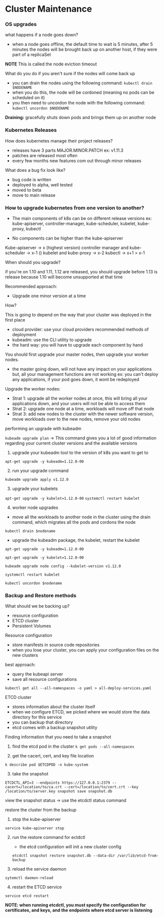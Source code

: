 # Cluster Maintenance 


### OS upgrades 

what happens if a node goes down?

- when a node goes offline, the default time to wait is 5 minutes, after 5 minutes the nodes will be brought back up on another host, if they were part of a replicaSet

**NOTE** This is called the node eviction timeout 

What do you do if you aren't sure if the nodes will come back up

- you can drain the nodes using the following command: ``` kubectl drain $NODENAME ``` 
- when you do this, the node will be cordoned (meaning no pods can be scheduled on it)
- you then need to uncordon the node with the following command: ``` kubectl uncordon $NODENAME ``` 

**Draining:** gracefully shuts down pods and brings them up on another node

### Kubernetes Releases 

How does kubernetes manage their project releases? 
- releases have 3 parts MAJOR.MINOR.PATCH ex: v1.11.3
- patches are released most often 
- every few months new features com out through minor releases 

What does a bug fix look like?

- bug code is written 
- deployed to alpha, well tested 
- moved to beta
- move to main release 

### How to upgrade kubernetes from one version to another?
- The main components of k8s can be on different release versions 
ex: kube-apiserver, controller-manager, kube-scheduler, kubelet, kube-proxy, kubectl 

- No components can be higher than the kube-apiserver

Kube-apiserver -> x (highest version)
controller manager and kube-scheduler -> x-1 ()
kubelet and kube-proxy -> x-2 
kubectl -> x+1 > x-1


When should you upgrade?

if you're on 1.10 and 1.11, 1.12 are released, you should upgrade before 1.13 is release because 1.10 will become unsupported at that time 


Recommended approach:
- Upgrade one minor version at a time 

How? 

This is going to depend on the way that your cluster was deployed in the first place

- cloud provider: use your cloud providers recommended methods of deployment 
- kubeadm: use the CLI utility to upgrade 
- the hard way: you will have to upgrade each component by hand

You should first upgrade your master nodes, then upgrade your worker nodes. 

- the master going down, will not have any impact on your applications but, all your management functions are not working
    ex: you can't deploy any applications, if your pod goes down, it wont be redeployed 

Upgrade the worker nodes:
- Strat 1: upgrade all the worker nodes at once, this will bring all your applications down, and your users will not be able to access them
- Strat 2: upgrade one node at a time, workloads will move off that node 
- Strat 3: add new nodes to the cluster with the newer software version, move workloads over to the new nodes, remove your old nodes 

performing an upgrade with kubeadm 

``` kubeadm upgrade plan ``` -> This command gives you a lot of good information regarding your current cluster versions and the available versions 

1. upgrade your kubeadm tool to the version of k8s you want to get to 

``` apt-get upgrade -y kubeadm=1.12.0-00 ``` 

2. run your upgrade command 

``` kubeadm upgrade apply v1.12.0 ``` 

3. upgrade your kubelets 

``` apt-get upgrade -y kubelet=1.12.0-00 ``` 
``` systemctl restart kubelet ``` 

4. worker node upgrades 

- move all the workloads to another node in the cluster using the drain command, which migrates all the pods and cordons the node 

``` kubectl drain $nodename ``` 

- upgrade the kubeadm package, the kubelet, restart the kubelet 

``` apt-get upgrade -y kubeadm=1.12.0-00 ``` 

``` apt-get upgrade -y kubelet=1.12.0-00 ``` 

``` kubeadm upgrade node config --kubelet-version v1.12.0 ``` 

``` systemctl restart kubelet ``` 

``` kubectl uncordon $nodename ``` 



### Backup and Restore methods 

What should we be backing up? 
- resource configuration
- ETCD cluster
- Persistent Volumes 

Resource configuration 
- store manifests in source code repositories 
- when you lose your cluster, you can apply your configuration files on the new clusters 

best approach:
- query the kubeapi server 
- save all resource configurations 

``` kubectl get all --all-namespaces -o yaml > all-deploy-services.yaml ```  

ETCD cluster 
- stores information about the cluster itself 
- when we configure ETCD, we picked where we would store the data directory for this service 
- you can backup that directory 
- etcd comes with a backup snapshot utility 

Finding information that you need to take a snapshot

1. find the etcd pod in the cluster
``` k get pods --all-namespaces ```

2. get the cacert, cert, and key file location 

``` k describe pod $ETCDPOD -n kube-system ``` 

3. take the snapshot

``` ETCDCTL_API=3 --endpoints https://127.0.0.1:2379 --cacert=/location/to/ca.crt --cert=/location/to/cert.crt --key /location/to/server.key snapshot save snapshot.db ``` 

view the snapshot status -> use the etcdctl status command 

restore the cluster from the backup 

1. stop the kube-apiserver 

``` service kube-apiserver stop ``` 

2. run the restore command for ectdctl
    - the etcd configuration will init a new cluster config 

    ``` etcdctl snapshot restore snapshot.db --data-dir /var/lib/etcd-from-backup ``` 
3. reload the service daemon 

``` sytemctl daemon-reload ``` 

4. restart the ETCD service 

``` service etcd restart ``` 

**NOTE: when running etcdctl, you must specify the configuration for certificates, and keys, and the endpoints where etcd server is listening**

